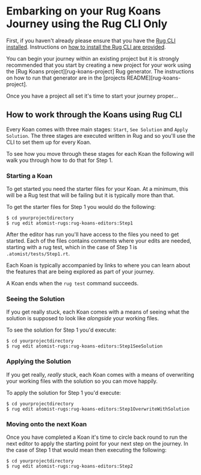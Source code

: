 # Embarking on your Rug Koans Journey using the Rug CLI Only

First, if you haven't already please ensure that you have the [Rug CLI][rug-cli] [installed][rug-cli-install]. Instructions on [how to install the Rug CLI are provided][rug-cli-install].

[rug-cli]: https://github.com/atomist/rug-cli
[rug-cli-install]: http://docs.atomist.com/rug/rug-cli/rug-cli-install/]

You can begin your journey within an existing project but it is strongly recommended that you start by creating a new project for your work using the [Rug Koans project][rug-koans-project] Rug generator. The instructions on how to run that generator are in the [projects README][rug-koans-project].

Once you have a project all set it's time to start your journey proper...

## How to work through the Koans using Rug CLI

Every Koan comes with three main stages: `Start`, `See Solution` and `Apply Solution`. The three stages are executed written in Rug and so you'll use the CLI to set them up for every Koan.

To see how you move through these stages for each Koan the following will walk you through how to do that for Step 1.

### Starting a Koan

To get started you need the starter files for your Koan. At a minimum, this will be a Rug test that will be failing but it is typically more than that.

To get the starter files for Step 1 you would do the following:

```
$ cd yourprojectdirectory
$ rug edit atomist-rugs:rug-koans-editors:Step1
```

After the editor has run you'll have access to the files you need to get started. Each of the files contains comments where your edits are needed, starting with a rug test, which in the case of Step 1 is `.atomist/tests/Step1.rt`.

Each Koan is typically accompanied by links to where you can learn about the features that are being explored as part of your journey.

A Koan ends when the `rug test` command succeeds.

### Seeing the Solution

If you get really stuck, each Koan comes with a means of seeing what the solution is supposed to look like *alongside* your working files.

To see the solution for Step 1 you'd execute:

```
$ cd yourprojectdirectory
$ rug edit atomist-rugs:rug-koans-editors:Step1SeeSolution
```

### Applying the Solution

If you get really, *really* stuck, each Koan comes with a means of overwriting your working files with the solution so you can move happily.

To apply the solution for Step 1 you'd execute:

```
$ cd yourprojectdirectory
$ rug edit atomist-rugs:rug-koans-editors:Step1OverwriteWithSolution
```

### Moving onto the next Koan

Once you have completed a Koan it's time to circle back round to run the next editor to apply the starting point for your next step on the journey. In the case of Step 1 that would mean then executing the following:

```
$ cd yourprojectdirectory
$ rug edit atomist-rugs:rug-koans-editors:Step2
```

